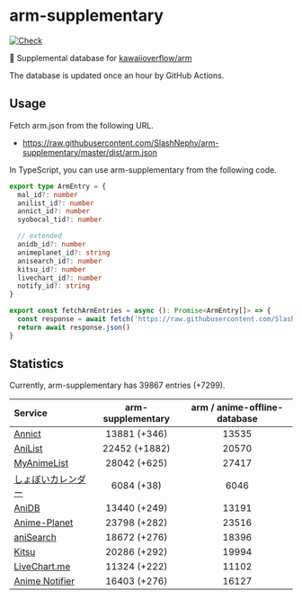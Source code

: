# arm-supplementary

[![Check](https://github.com/SlashNephy/arm-supplementary/actions/workflows/check-node.yml/badge.svg)](https://github.com/SlashNephy/arm-supplementary/actions/workflows/check-node.yml)

💊 Supplemental database for [kawaiioverflow/arm](https://github.com/kawaiioverflow/arm)

The database is updated once an hour by GitHub Actions.

## Usage

Fetch arm.json from the following URL.

- https://raw.githubusercontent.com/SlashNephy/arm-supplementary/master/dist/arm.json

In TypeScript, you can use arm-supplementary from the following code.

```TypeScript
export type ArmEntry = {
  mal_id?: number
  anilist_id?: number
  annict_id?: number
  syobocal_tid?: number

  // extended
  anidb_id?: number
  animeplanet_id?: string
  anisearch_id?: number
  kitsu_id?: number
  livechart_id?: number
  notify_id?: string
}

export const fetchArmEntries = async (): Promise<ArmEntry[]> => {
  const response = await fetch('https://raw.githubusercontent.com/SlashNephy/arm-supplementary/master/dist/arm.json')
  return await response.json()
}
```

## Statistics

Currently, arm-supplementary has 39867 entries (+7299).

| Service                                     | arm-supplementary | arm / anime-offline-database |
| :------------------------------------------ | :---------------: | :--------------------------: |
| [Annict](https://annict.com)                |   13881 (+346)    |            13535             |
| [AniList](https://anilist.co)               |   22452 (+1882)   |            20570             |
| [MyAnimeList](https://myanimelist.net)      |   28042 (+625)    |            27417             |
| [しょぼいカレンダー](https://cal.syoboi.jp) |    6084 (+38)     |             6046             |
| [AniDB](https://anidb.net)                  |   13440 (+249)    |            13191             |
| [Anime-Planet](https://anime-planet.com)    |   23798 (+282)    |            23516             |
| [aniSearch](https://anisearch.com)          |   18672 (+276)    |            18396             |
| [Kitsu](https://kitsu.io)                   |   20286 (+292)    |            19994             |
| [LiveChart.me](https://livechart.me)        |   11324 (+222)    |            11102             |
| [Anime Notifier](https://notify.moe)        |   16403 (+276)    |            16127             |
